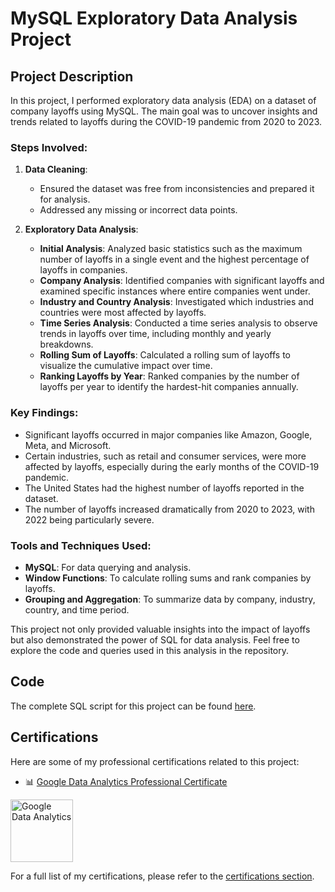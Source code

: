 # MySQL Exploratory Data Analysis Project

## Project Description

In this project, I performed exploratory data analysis (EDA) on a dataset of company layoffs using MySQL. The main goal was to uncover insights and trends related to layoffs during the COVID-19 pandemic from 2020 to 2023.

### Steps Involved:

1. **Data Cleaning**: 
   - Ensured the dataset was free from inconsistencies and prepared it for analysis.
   - Addressed any missing or incorrect data points.

2. **Exploratory Data Analysis**:
   - **Initial Analysis**: Analyzed basic statistics such as the maximum number of layoffs in a single event and the highest percentage of layoffs in companies.
   - **Company Analysis**: Identified companies with significant layoffs and examined specific instances where entire companies went under.
   - **Industry and Country Analysis**: Investigated which industries and countries were most affected by layoffs.
   - **Time Series Analysis**: Conducted a time series analysis to observe trends in layoffs over time, including monthly and yearly breakdowns.
   - **Rolling Sum of Layoffs**: Calculated a rolling sum of layoffs to visualize the cumulative impact over time.
   - **Ranking Layoffs by Year**: Ranked companies by the number of layoffs per year to identify the hardest-hit companies annually.

### Key Findings:

- Significant layoffs occurred in major companies like Amazon, Google, Meta, and Microsoft.
- Certain industries, such as retail and consumer services, were more affected by layoffs, especially during the early months of the COVID-19 pandemic.
- The United States had the highest number of layoffs reported in the dataset.
- The number of layoffs increased dramatically from 2020 to 2023, with 2022 being particularly severe.

### Tools and Techniques Used:

- **MySQL**: For data querying and analysis.
- **Window Functions**: To calculate rolling sums and rank companies by layoffs.
- **Grouping and Aggregation**: To summarize data by company, industry, country, and time period.

This project not only provided valuable insights into the impact of layoffs but also demonstrated the power of SQL for data analysis. Feel free to explore the code and queries used in this analysis in the repository.

## Code

The complete SQL script for this project can be found [here](Portfolio%20Project%20-%20Data%20Cleaning%20Dana.sql).

## Certifications

Here are some of my professional certifications related to this project:

  - 📊 [Google Data Analytics Professional Certificate](https://coursera.org/share/4ed75de36411d7d5c0389e2d61a2c2ff)
<img src="https://i.imgur.com/lctxOq1.png" alt="Google Data Analytics " width="100"/>


For a full list of my certifications, please refer to the [certifications section](https://github.com/danartech).
